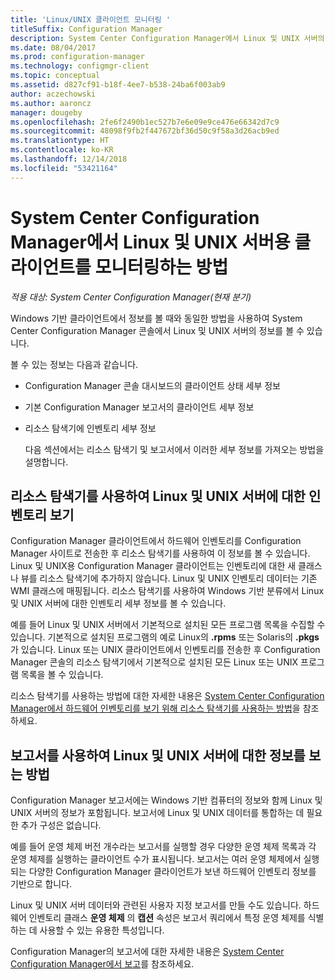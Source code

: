 ```yaml
---
title: 'Linux/UNIX 클라이언트 모니터링 '
titleSuffix: Configuration Manager
description: System Center Configuration Manager에서 Linux 및 UNIX 서버의 클라이언트 모니터링
ms.date: 08/04/2017
ms.prod: configuration-manager
ms.technology: configmgr-client
ms.topic: conceptual
ms.assetid: d827cf91-b18f-4ee7-b538-24ba6f003ab9
author: aczechowski
ms.author: aaroncz
manager: dougeby
ms.openlocfilehash: 2fe6f2490b1ec527b7e6e09e9ce476e66342d7c9
ms.sourcegitcommit: 48098f9fb2f447672bf36d50c9f58a3d26acb9ed
ms.translationtype: HT
ms.contentlocale: ko-KR
ms.lasthandoff: 12/14/2018
ms.locfileid: "53421164"
---
```

# <a name="how-to-monitor-clients-for-linux-and-unix-servers-in-system-center-configuration-manager"></a>System Center Configuration Manager에서 Linux 및 UNIX 서버용 클라이언트를 모니터링하는 방법

*적용 대상: System Center Configuration Manager(현재 분기)*

Windows 기반 클라이언트에서 정보를 볼 때와 동일한 방법을 사용하여 System Center Configuration Manager 콘솔에서 Linux 및 UNIX 서버의 정보를 볼 수 있습니다.  

 볼 수 있는 정보는 다음과 같습니다.  

- Configuration Manager 콘솔 대시보드의 클라이언트 상태 세부 정보  

- 기본 Configuration Manager 보고서의 클라이언트 세부 정보  

- 리소스 탐색기에 인벤토리 세부 정보  

  다음 섹션에서는 리소스 탐색기 및 보고서에서 이러한 세부 정보를 가져오는 방법을 설명합니다.  

##  <a name="BKMK_UseResourceExpforLnU"></a> 리소스 탐색기를 사용하여 Linux 및 UNIX 서버에 대한 인벤토리 보기  

 Configuration Manager 클라이언트에서 하드웨어 인벤토리를 Configuration Manager 사이트로 전송한 후 리소스 탐색기를 사용하여 이 정보를 볼 수 있습니다. Linux 및 UNIX용 Configuration Manager 클라이언트는 인벤토리에 대한 새 클래스나 뷰를 리소스 탐색기에 추가하지 않습니다. Linux 및 UNIX 인벤토리 데이터는 기존 WMI 클래스에 매핑됩니다. 리소스 탐색기를 사용하여 Windows 기반 분류에서 Linux 및 UNIX 서버에 대한 인벤토리 세부 정보를 볼 수 있습니다.  

 예를 들어 Linux 및 UNIX 서버에서 기본적으로 설치된 모든 프로그램 목록을 수집할 수 있습니다. 기본적으로 설치된 프로그램의 예로 Linux의 **.rpms** 또는 Solaris의 **.pkgs** 가 있습니다. Linux 또는 UNIX 클라이언트에서 인벤토리를 전송한 후 Configuration Manager 콘솔의 리소스 탐색기에서 기본적으로 설치된 모든 Linux 또는 UNIX 프로그램 목록을 볼 수 있습니다.  

 리소스 탐색기를 사용하는 방법에 대한 자세한 내용은 [System Center Configuration Manager에서 하드웨어 인벤토리를 보기 위해 리소스 탐색기를 사용하는 방법](../../../core/clients/manage/inventory/use-resource-explorer-to-view-hardware-inventory.md)을 참조하세요.  

##  <a name="BKMK_UseReportsforLnU"></a> 보고서를 사용하여 Linux 및 UNIX 서버에 대한 정보를 보는 방법  
 Configuration Manager 보고서에는 Windows 기반 컴퓨터의 정보와 함께 Linux 및 UNIX 서버의 정보가 포함됩니다. 보고서에 Linux 및 UNIX 데이터를 통합하는 데 필요한 추가 구성은 없습니다.  

 예를 들어 운영 체제 버전 개수라는 보고서를 실행할 경우 다양한 운영 체제 목록과 각 운영 체제를 실행하는 클라이언트 수가 표시됩니다. 보고서는 여러 운영 체제에서 실행되는 다양한 Configuration Manager 클라이언트가 보낸 하드웨어 인벤토리 정보를 기반으로 합니다.  

 Linux 및 UNIX 서버 데이터와 관련된 사용자 지정 보고서를 만들 수도 있습니다. 하드웨어 인벤토리 클래스 **운영 체제** 의 **캡션** 속성은 보고서 쿼리에서 특정 운영 체제를 식별하는 데 사용할 수 있는 유용한 특성입니다.  

 Configuration Manager의 보고서에 대한 자세한 내용은 [System Center Configuration Manager에서 보고](../../../core/servers/manage/reporting.md)를 참조하세요.  
